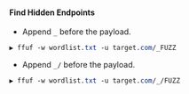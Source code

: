 #### Find Hidden Endpoints
 - Append `_` before the payload.
```css
▶ ffuf -w wordlist.txt -u target.com/_FUZZ
```

- Append `_/` before the payload.
```css
▶ ffuf -w wordlist.txt -u target.com/_/FUZZ
```
